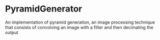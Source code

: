 # PyramidGenerator
An implementation of pyramid generation, an image processing technique that consists of convolving an image with a filter and then decimating the output
